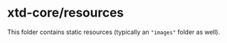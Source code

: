 # xtd-core/resources

This folder contains static resources (typically an `"images"` folder as well).
